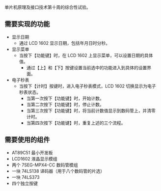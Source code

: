 
单片机原理及接口技术第十周的综合性试验。

## 需要实现的功能

- 显示日期
	- 通过 LCD 1602 显示日期，包括年月日时分秒。
- 显示菜单
	- 当按下【功能键】时，在 LCD 1602 上显示菜单，可以设置日期的具体值。
		- 通过【上】和【下】按键设置当前选中的功能进入到具体的设置界面。
- 电子秒表
	- 当按下【计时】按键时，进入电子秒表模式，LCD 1602 切换显示为电子秒表状态。
		- 当第一次按下【功能键】时，开始计数。
		- 当第二次按下【功能键】时，停止计数。
		- 当第三次按下【功能键】时，将当前计数值显示到数码管上，并清零计时。
		- 当第四次按下【功能键】时，重复上述的三个流程。

## 需要使用的组件

- AT89C51 最小开发板
- LCD1602 液晶显示模组
- 两个 7SEG-MPX4-CC 数码管模组
- 一块 74LS138 译码器（用于八个数码管的片选）
- 一块 74LS373 
- 四个独立按键



